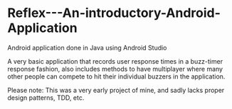 # Reflex---An-introductory-Android-Application
Android application done in Java using Android Studio

A very basic application that records user response times in a buzz-timer response fashion, also includes methods to have multiplayer where many other people can compete to hit their individual buzzers in the application. 

Please note: This was a very early project of mine, and sadly lacks proper design patterns, TDD, etc. 
